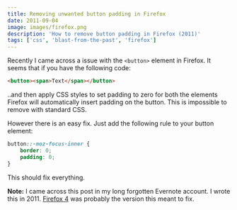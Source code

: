 ```yaml
---
title: Removing unwanted button padding in Firefox
date: 2011-09-04
image: images/firefox.png
description: 'How to remove button padding in Firefox (2011)'
tags: ['css', 'blast-from-the-past', 'firefox']
---
```


Recently I came across a issue with the `<button>` element in Firefox. It seems that if you have the following code:

```html
<button><span>Text</span></button>
```

..and then apply CSS styles to set padding to zero for both the elements Firefox will automatically insert padding on the button. This is impossible to remove with standard CSS.

However there is an easy fix. Just add the following rule to your button element:

```css
button::-moz-focus-inner {
    border: 0;
    padding: 0;
}
```

This should fix everything.

**Note:** I came across this post in my long forgotten Evernote account. I wrote this in 2011.
[Firefox 4](https://en.wikipedia.org/wiki/Firefox_4) was probably the version this meant to fix.